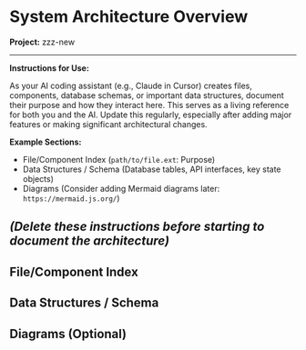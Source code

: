 # System Architecture Overview

**Project:** zzz-new

---
**Instructions for Use:**

As your AI coding assistant (e.g., Claude in Cursor) creates files, components, database schemas, or important data structures, document their purpose and how they interact here. This serves as a living reference for both you and the AI. Update this regularly, especially after adding major features or making significant architectural changes.

**Example Sections:**
*   File/Component Index (`path/to/file.ext`: Purpose)
*   Data Structures / Schema (Database tables, API interfaces, key state objects)
*   Diagrams (Consider adding Mermaid diagrams later: `https://mermaid.js.org/`)

*(Delete these instructions before starting to document the architecture)*
---

## File/Component Index

## Data Structures / Schema

## Diagrams (Optional)


